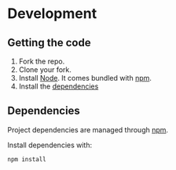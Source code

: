 # Development

## Getting the code

1.  Fork the repo.
2.  Clone your fork.
3.  Install [Node](https://nodejs.org/en/download/). It comes bundled with [npm](https://www.npmjs.com/).
4.  Install the [dependencies](#dependencies)

## Dependencies

Project dependencies are managed through [npm](https://www.npmjs.com/get-npm).

Install dependencies with:

```sh
npm install
```

